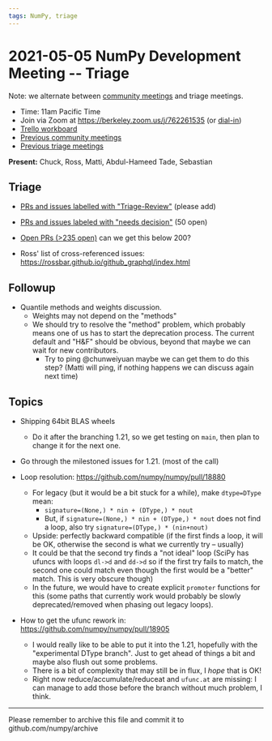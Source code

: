 ```yaml
---
tags: NumPy, triage
---
```


# 2021-05-05 NumPy Development Meeting -- Triage

Note: we alternate between [community meetings](https://hackmd.io/76o-IxCjQX2mOXO_wwkcpg) and triage meetings.

- Time: 11am Pacific Time
- Join via Zoom at https://berkeley.zoom.us/j/762261535 (or [dial-in](https://berkeley.zoom.us/u/aC3ENhycM))
- [Trello workboard](https://trello.com/b/Azg4fYZH/numpy-at-bids)
- [Previous community meetings](https://github.com/numpy/archive/tree/master/status_meetings)
- [Previous triage meetings](https://github.com/numpy/archive/tree/master/triage_meetings)


**Present:** Chuck, Ross, Matti, Abdul-Hameed Tade, Sebastian


## Triage

* [PRs and issues labelled with "Triage-Review"](https://github.com/numpy/numpy/labels/Triage-review) (please add)

* [PRs and issues labeled with "needs decision"](https://github.com/numpy/numpy/labels/54%20-%20Needs%20decision) (50 open)

* [Open PRs (>235 open)](https://github.com/numpy/numpy/pulls) can we get this below 200?

* Ross' list of cross-referenced issues: https://rossbar.github.io/github_graphql/index.html


## Followup

* Quantile methods and weights discussion.
  - Weights may not depend on the "methods"
  - We should try to resolve the "method" problem, which probably means one of us has to start the deprecation process.  The current default and "H&F" should be obvious, beyond that maybe we can wait for new contributors.
      - Try to ping @chunweiyuan maybe we can get them to do this step? (Matti will ping, if nothing happens we can discuss again next time)



## Topics

* Shipping 64bit BLAS wheels
  * Do it after the branching 1.21, so we get testing on `main`, then plan to change it for the next one.

* Go through the milestoned issues for 1.21. (most of the call)

* Loop resolution: https://github.com/numpy/numpy/pull/18880
  - For legacy (but it would be a bit stuck for a while), make `dtype=DType` mean:
    * `signature=(None,) * nin + (DType,) * nout`
    * But, if `signature=(None,) * nin + (DType,) * nout` does not find a loop, also try `signature=(DType,) * (nin+nout)`
  - Upside: perfectly backward compatible (if the first finds a loop, it will be OK, otherwise the second is what we currently try – usually)
  - It could be that the second try finds a "not ideal" loop (SciPy has ufuncs with loops `dl->d` and `dd->d` so if the first try fails to match, the second one could match even though the first would be a "better" match.  This is very obscure though)
  - In the future, we would have to create explicit `promoter` functions for this (some paths that currently work would probably be slowly deprecated/removed when phasing out legacy loops).

* How to get the ufunc rework in: https://github.com/numpy/numpy/pull/18905
  * I would really like to be able to put it into the 1.21, hopefully with the "experimental DType branch".  Just to get ahead of things a bit and maybe also flush out some problems.
  * There is a bit of complexity that may still be in flux, I _hope_ that is OK!
  * Right now reduce/accumulate/reduceat and `ufunc.at`  are missing: I can manage to add those before the branch without much problem, I think.

---

Please remember to archive this file and commit it to github.com/numpy/archive
